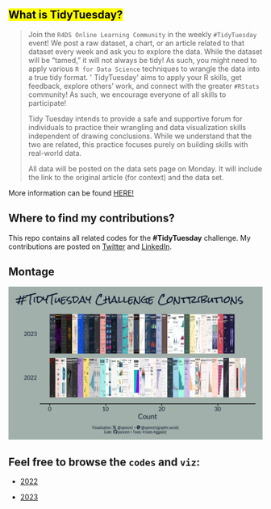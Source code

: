 
## <mark> What is TidyTuesday? </mark>

> Join the `R4DS Online Learning Community` in the weekly `#TidyTuesday` event! We post a raw dataset, a chart, or an article related to that dataset every week and ask you to explore the data. While the dataset will be “tamed,” it will not always be tidy! As such, you might need to apply various `R for Data Science` techniques to wrangle the data into a true tidy format. ' TidyTuesday' aims to apply your R skills, get feedback, explore others’ work, and connect with the greater `#RStats` community! As such, we encourage everyone of all skills to participate!
>
> Tidy Tuesday intends to provide a safe and supportive forum for individuals to practice their wrangling and data visualization skills independent of drawing conclusions. While we understand that the two are related, this practice focuses purely on building skills with real-world data.
>
> All data will be posted on the data sets page on Monday. It will include the link to the original article (for context) and the data set.
>

More information can be found [HERE!](https://github.com/rfordatascience/tidytuesday)


## Where to find my contributions?
This repo contains all related codes for the __#TidyTuesday__ challenge. My contributions are posted on [Twitter](https://twitter.com/sponce1) and [LinkedIn](https://www.linkedin.com/in/stevenponce/). 


## Montage
![](summary/image_plot.png)


## Feel free to browse the `codes` and `viz`:
* [2022](/2022/README.md)

* [2023](/2023/README.md)


